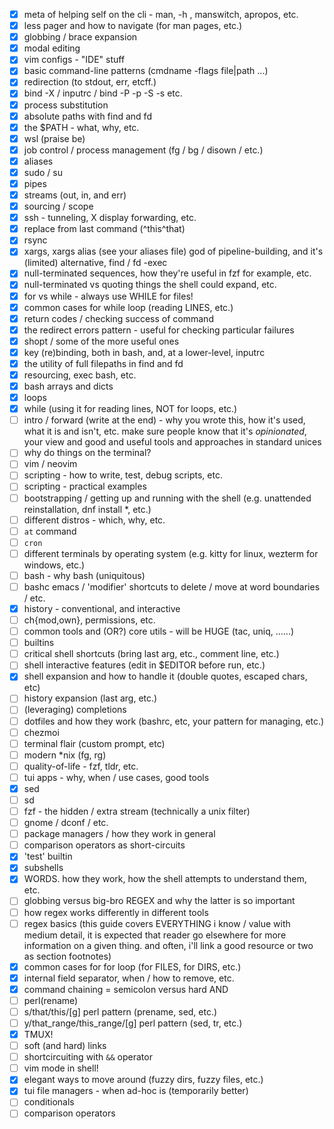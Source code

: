 - [x] meta of helping self on the cli - man, -h , manswitch, apropos, etc.
- [x] less pager and how to navigate (for man pages, etc.)
- [x] globbing / brace expansion
- [x] modal editing
- [x] vim configs - "IDE" stuff
- [x] basic command-line patterns (cmdname -flags file|path ...)
- [x] redirection (to stdout, err, etcff.)
- [x] bind -X / inputrc / bind -P -p -S -s etc.
- [x] process substitution
- [x] absolute paths with find and fd
- [x] the $PATH - what, why, etc.
- [x] wsl (praise be)
- [x] job control / process management (fg / bg / disown / etc.)
- [x] aliases
- [x] sudo / su
- [x] pipes
- [x] streams (out, in, and err)
- [x] sourcing / scope
- [x] ssh - tunneling, X display forwarding, etc.
- [x] replace from last command (^this^that)
- [x] rsync
- [x] xargs, xargs alias (see your aliases file) god of pipeline-building, and it's (limited) alternative, find / fd -exec
- [x] null-terminated sequences, how they're useful in fzf for example, etc.
- [x] null-terminated vs quoting things the shell could expand, etc.
- [x] for vs while - always use WHILE for files!
- [x] common cases for while loop (reading LINES, etc.)
- [x] return codes / checking success of command
- [x] the redirect errors pattern - useful for checking particular failures
- [x] shopt / some of the more useful ones
- [x] key (re)binding, both in bash, and, at a lower-level, inputrc
- [x] the utility of full filepaths in find and fd
- [x] resourcing, exec bash, etc.
- [x] bash arrays and dicts
- [x] loops
- [x] while (using it for reading lines, NOT for loops, etc.)
- [ ] intro / forward (write at the end) - why you wrote this, how it's used, what it is and isn't, etc. make sure people know that it's *opinionated*, your view and good and useful tools and approaches in standard unices
- [ ] why do things on the terminal?
- [ ] vim / neovim
- [ ] scripting - how to write, test, debug scripts, etc.
- [ ] scripting - practical examples
- [ ] bootstrapping / getting up and running with the shell (e.g. unattended reinstallation, dnf install *, etc.)
- [ ] different distros - which, why, etc.
- [ ] `at` command
- [ ] `cron`
- [ ] different terminals by operating system (e.g. kitty for linux, wezterm for windows, etc.)
- [ ] bash - why bash (uniquitous)
- [ ] bashc emacs / 'modifier' shortcuts to delete / move at word boundaries / etc.
- [x] history - conventional, and interactive
- [ ] ch{mod,own}, permissions, etc.
- [ ] common tools and (OR?) core utils - will be HUGE (tac, uniq, ......)
- [ ] builtins
- [ ] critical shell shortcuts (bring last arg, etc., comment line, etc.)
- [ ] shell interactive features (edit in $EDITOR before run, etc.)
- [x] shell expansion and how to handle it (double quotes, escaped chars, etc)
- [ ] history expansion (last arg, etc.)
- [ ] (leveraging) completions
- [ ] dotfiles and how they work (bashrc, etc, your pattern for managing, etc.)
- [ ] chezmoi
- [ ] terminal flair (custom prompt, etc)
- [ ] modern *nix (fg, rg)
- [ ] quality-of-life - fzf, tldr, etc.
- [ ] tui apps - why, when / use cases, good tools
- [x] sed
- [ ] sd
- [ ] fzf - the hidden / extra stream (technically a unix filter)
- [ ] gnome / dconf / etc.
- [ ] package managers / how they work in general
- [ ] comparison operators as short-circuits
- [x] 'test' builtin
- [x] subshells
- [x] WORDS. how they work, how the shell attempts to understand them, etc.
- [ ] globbing versus big-bro REGEX and why the latter is so important
- [ ] how regex works differently in different tools
- [ ] regex basics (this guide covers EVERYTHING i know / value with medium detail, it is expected that reader go elsewhere for more information on a given thing. and often, i'll link a good resource or two as section footnotes)
- [x] common cases for for loop (for FILES, for DIRS, etc.)
- [x] internal field separator, when / how to remove, etc.
- [x] command chaining = semicolon versus hard AND
- [ ] perl(rename)
- [ ] s/that/this/[g] perl pattern (prename, sed, etc.)
- [ ] y/that_range/this_range/[g] perl pattern (sed, tr, etc.)
- [x] TMUX!
- [ ] soft (and hard) links
- [ ] shortcircuiting with `&&` operator
- [ ] vim mode in shell!
- [x] elegant ways to move around (fuzzy dirs, fuzzy files, etc.)
- [x] tui file managers - when ad-hoc is (temporarily better)
- [ ] conditionals
- [ ] comparison operators
